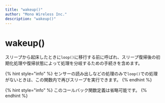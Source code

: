 ```yaml
---
title: "wakeup()"
author: "Mono Wireless Inc."
description: "wakeup()"
---
```

# wakeup()

スリープから起床したときに`loop()`に移行する前に呼ばれ、スリープ復帰後の初期化処理や復帰状態によって処理を分岐するための手続きを含めます。

{% hint style="info" %}
センサーの読み出しなどの処理のみで`loop()`での処理がないときは、この関数内で再びスリープを実行できます。
{% endhint %}

{% hint style="info" %}
このコールバック関数定義は省略可能です。
{% endhint %}
